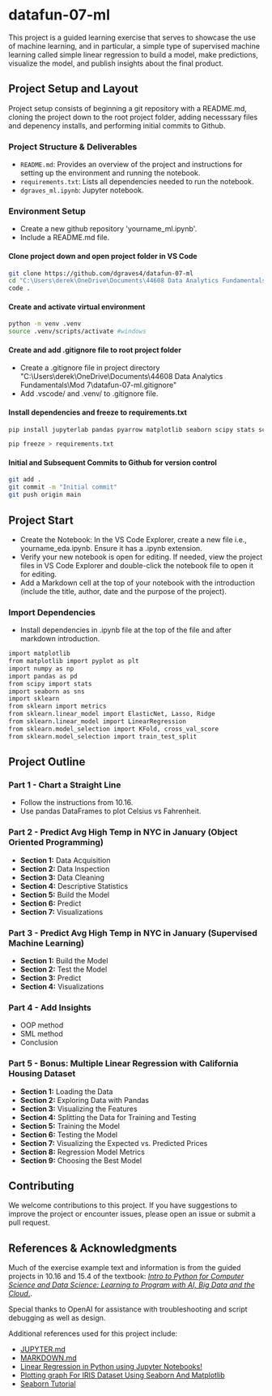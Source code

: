 # datafun-07-ml
This project is a guided learning exercise that serves to showcase the use of machine learning, and in particular, a simple type of supervised machine learning called simple linear regression to build a model, make predictions, visualize the model, and publish insights about the final product. 

## Project Setup and Layout
Project setup consists of beginning a git repository with a README.md, cloning the project down to the root project folder, adding necesssary files and depenency installs, and performing initial commits to Github. 

### Project Structure & Deliverables
- `README.md`: Provides an overview of the project and instructions for setting up the environment and running the notebook.
- `requirements.txt`: Lists all dependencies needed to run the notebook.
- `dgraves_ml.ipynb`: Jupyter notebook.

### Environment Setup 
- Create a new github repository 'yourname_ml.ipynb'.
- Include a README.md file.

#### Clone project down and open project folder in VS Code
```bash
git clone https://github.com/dgraves4/datafun-07-ml
cd "C:\Users\derek\OneDrive\Documents\44608 Data Analytics Fundamentals\Mod 7\datafun-07-ml"
code .
```

#### Create and activate virtual environment
```bash
python -m venv .venv
source .venv/scripts/activate #windows
```

#### Create and add .gitignore file to root project folder
- Create a .gitignore file in project directory "C:\Users\derek\OneDrive\Documents\44608 Data Analytics Fundamentals\Mod 7\datafun-07-ml\.gitignore"
- Add .vscode/ and .venv/ to .gitignore file.

#### Install dependencies and freeze to requirements.txt
```bash
pip install jupyterlab pandas pyarrow matplotlib seaborn scipy stats scikit-learn

pip freeze > requirements.txt
```
#### Initial and Subsequent Commits to Github for version control

```bash
git add .
git commit -m "Initial commit"
git push origin main
```
## Project Start
- Create the Notebook: In the VS Code Explorer, create a new file i.e., yourname_eda.ipynb. Ensure it has a .ipynb extension.
- Verify your new notebook is open for editing. If needed, view the project files in VS Code Explorer and double-click the notebook file to open it for editing.
- Add a Markdown cell at the top of your notebook with the introduction (include the title, author, date and the purpose of the project).

### Import Dependencies
- Install dependencies in .ipynb file at the top of the file and after markdown introduction.

```bash
import matplotlib
from matplotlib import pyplot as plt
import numpy as np
import pandas as pd
from scipy import stats
import seaborn as sns
import sklearn
from sklearn import metrics
from sklearn.linear_model import ElasticNet, Lasso, Ridge
from sklearn.linear_model import LinearRegression
from sklearn.model_selection import KFold, cross_val_score
from sklearn.model_selection import train_test_split
```
## Project Outline

### Part 1 - Chart a Straight Line
- Follow the instructions from 10.16.
- Use pandas DataFrames to plot Celsius vs Fahrenheit.

### Part 2 - Predict Avg High Temp in NYC in January (Object Oriented Programming)
- **Section 1:** Data Acquisition
- **Section 2:** Data Inspection
- **Section 3:** Data Cleaning
- **Section 4:** Descriptive Statistics
- **Section 5:** Build the Model
- **Section 6:** Predict
- **Section 7:** Visualizations

### Part 3 - Predict Avg High Temp in NYC in January (Supervised Machine Learning)
- **Section 1:** Build the Model
- **Section 2:** Test the Model
- **Section 3:** Predict
- **Section 4:** Visualizations

### Part 4 - Add Insights
- OOP method
- SML method
- Conclusion

### Part 5 - Bonus: Multiple Linear Regression with California Housing Dataset
- **Section 1:** Loading the Data
- **Section 2:** Exploring Data with Pandas
- **Section 3:** Visualizing the Features
- **Section 4:** Splitting the Data for Training and Testing
- **Section 5:** Training the Model
- **Section 6:** Testing the Model
- **Section 7:** Visualizing the Expected vs. Predicted Prices
- **Section 8:** Regression Model Metrics
- **Section 9:** Choosing the Best Model

## Contributing
We welcome contributions to this project. If you have suggestions to improve the project or encounter issues, please open an issue or submit a pull request.

## References & Acknowledgments
Much of the exercise example text and information is from the guided projects in 10.16 and 15.4 of the textbook: <a href=https://amzn.to/2KfCptN>_Intro to Python for Computer Science and Data Science: Learning to Program with AI, Big Data and the Cloud_.</a>.   

Special thanks to OpenAI for assistance with troubleshooting and script debugging as well as design. 

Additional references used for this project include:

- [JUPYTER.md](https://github.com/denisecase/datafun-04-spec/JUPYTER.md)
- [MARKDOWN.md](https://github.com/denisecase/datafun-04-spec/MARKDOWN.md)
- [Linear Regression in Python using Jupyter Notebooks!](https://www.youtube.com/watch?v=hitCh7-ZItQ)
- [Plotting graph For IRIS Dataset Using Seaborn And Matplotlib](https://www.tutorialspoint.com/plotting-graph-for-iris-dataset-using-seaborn-and-matplotlib)
- [Seaborn Tutorial](https://seaborn.pydata.org/tutorial.html)

